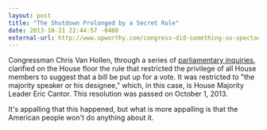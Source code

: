 ```yaml
---
layout: post
title: "The Shutdown Prolonged by a Secret Rule"
date: 2013-10-21 22:44:57 -0400
external-url: http://www.upworthy.com/congress-did-something-so-spectacularly-creepy-that-its-too-unbelievable-to-make-up
---
```


Congressman Chris Van Hollen, through a series of [parliamentary inquiries][],
clarified on the House floor the rule that restricted the privilege of all House
members to suggest that a bill be put up for a vote. It was restricted to "the
majority speaker or his designee," which, in this case, is House Majority Leader
Eric Cantor. This resolution was passed on October 1, 2013.

It's appalling that this happened, but what is more appalling is that the
American people won't do anything about it.

[parliamentary inquiries]: http://en.wikipedia.org/wiki/Parliamentary_inquiry
